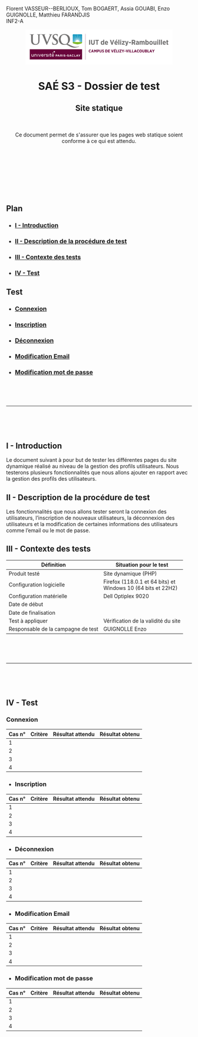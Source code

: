 Florent VASSEUR--BERLIOUX, Tom BOGAERT, Assia GOUABI, Enzo GUIGNOLLE, Matthieu FARANDJIS<br>
INF2-A

<div align="center">
<img height="95" width="400" src="../img/IUT_Velizy_Villacoublay_logo_2020_ecran.png" title="logo uvsq vélizy"/>

# SAÉ S3 - Dossier de test
## Site statique

<br><br>
Ce document permet de s'assurer que les pages web statique soient conforme à ce qui est attendu.

</div>

<br><br><br><br><br><br><br>

## Plan
- ### [I - Introduction](#I)
- ### [II - Description de la procédure de test](#II)
- ### [III - Contexte des tests](#III)
- ### [IV - Test](#IV)


## <a name="IV"></a>Test
- ### [Connexion](#a)
- ### [Inscription](#b)
- ### [Déconnexion](#c)
- ### [Modification Email](#d)
- ### [Modification mot de passe](#e)

<br><br><br>

----------

<br><br><br>

## <a name="I"></a>I - Introduction

Le document suivant à pour but de tester les différentes pages du site dynamique réalisé au niveau de la gestion des profils utilisateurs. Nous testerons plusieurs fonctionnalités que nous allons ajouter en rapport avec la gestion des profils des utilisateurs.
<br>

## <a name="II"></a>II - Description de la procédure de test

Les fonctionnalités que nous allons tester seront la connexion des utilisateurs, l’inscription de nouveaux utilisateurs, la déconnexion des utilisateurs et la modification de certaines informations des utilisateurs comme l’email ou le mot de passe.
<br>

## <a name="III"></a>III - Contexte des tests

| Définition                         | Situation pour le test                                           |
|------------------------------------|------------------------------------------------------------------|
| Produit testé                      | Site dynamique (PHP)                                             |
| Configuration logicielle           | Firefox (118.0.1 et 64 bits) et<br/>Windows 10 (64 bits et 22H2) |
| Configuration matérielle           | Dell Optiplex 9020                                               |
| Date de début                      |                                                                  |
| Date de finalisation               |                                                                  |
| Test à appliquer                   | Vérification de la validité du site                              |
| Responsable de la campagne de test | GUIGNOLLE Enzo                                                   |

<br><br><br>

----------

<br><br><br>

## IV - Test

### <a name="a"></a>Connexion

| Cas n° | Critère | Résultat attendu | Résultat obtenu |
|:-------|---------|------------------|-----------------|
| 1      |         |                  |                 |
| 2      |         |                  |                 |
| 3      |         |                  |                 |
| 4      |         |                  |                 |

- ### <a name="b"></a>Inscription

| Cas n° | Critère | Résultat attendu | Résultat obtenu |
|:-------|---------|------------------|-----------------|
| 1      |         |                  |                 |
| 2      |         |                  |                 |
| 3      |         |                  |                 |
| 4      |         |                  |                 |
- ### <a name="c"></a>Déconnexion

| Cas n° | Critère | Résultat attendu | Résultat obtenu |
|:-------|---------|------------------|-----------------|
| 1      |         |                  |                 |
| 2      |         |                  |                 |
| 3      |         |                  |                 |
| 4      |         |                  |                 |
- ### <a name="d"></a>Modification Email

| Cas n° | Critère | Résultat attendu | Résultat obtenu |
|:-------|---------|------------------|-----------------|
| 1      |         |                  |                 |
| 2      |         |                  |                 |
| 3      |         |                  |                 |
| 4      |         |                  |                 |
- ### <a name="e"></a>Modification mot de passe

| Cas n° | Critère | Résultat attendu | Résultat obtenu |
|:-------|---------|------------------|-----------------|
| 1      |         |                  |                 |
| 2      |         |                  |                 |
| 3      |         |                  |                 |
| 4      |         |                  |                 |
